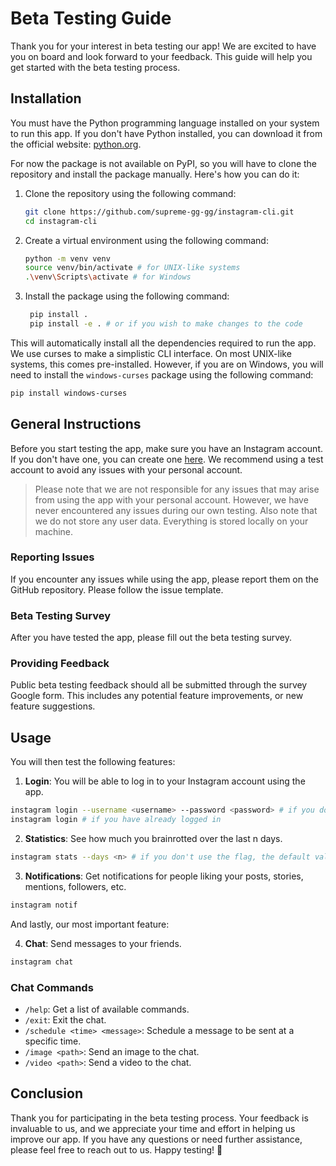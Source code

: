 # Beta Testing Guide

Thank you for your interest in beta testing our app! We are excited to have you on board and look forward to your feedback. This guide will help you get started with the beta testing process.

## Installation

You must have the Python programming language installed on your system to run this app. If you don't have Python installed, you can download it from the official website: [python.org](https://www.python.org/).

For now the package is not available on PyPI, so you will have to clone the repository and install the package manually. Here's how you can do it:

1. Clone the repository using the following command:

   ```bash
   git clone https://github.com/supreme-gg-gg/instagram-cli.git
   cd instagram-cli
   ```

2. Create a virtual environment using the following command:

   ```bash
   python -m venv venv
   source venv/bin/activate # for UNIX-like systems
   .\venv\Scripts\activate # for Windows
   ```

3. Install the package using the following command:

   ```bash
    pip install .
    pip install -e . # or if you wish to make changes to the code
   ```

This will automatically install all the dependencies required to run the app. We use curses to make a simplistic CLI interface. On most UNIX-like systems, this comes pre-installed. However, if you are on Windows, you will need to install the `windows-curses` package using the following command:

```bash
pip install windows-curses
```

## General Instructions

Before you start testing the app, make sure you have an Instagram account. If you don't have one, you can create one [here](https://www.instagram.com/). We recommend using a test account to avoid any issues with your personal account.

> Please note that we are not responsible for any issues that may arise from using the app with your personal account. However, we have never encountered any issues during our own testing. Also note that we do not store any user data. Everything is stored locally on your machine.

### Reporting Issues

If you encounter any issues while using the app, please report them on the GitHub repository. Please follow the issue template.

### Beta Testing Survey

After you have tested the app, please fill out the beta testing survey.

### Providing Feedback

Public beta testing feedback should all be submitted through the survey Google form. This includes any potential feature improvements, or new feature suggestions.

## Usage

You will then test the following features:

1. **Login**: You will be able to log in to your Instagram account using the app.

```bash
instagram login --username <username> --password <password> # if you don't use the flag, you will be prompted to enter your username and password
instagram login # if you have already logged in
```

2. **Statistics**: See how much you brainrotted over the last n days.

```bash
instagram stats --days <n> # if you don't use the flag, the default value is 7
```

3. **Notifications**: Get notifications for people liking your posts, stories, mentions, followers, etc.

```bash
instagram notif
```

And lastly, our most important feature:

4. **Chat**: Send messages to your friends.

```bash
instagram chat
```

### Chat Commands

- `/help`: Get a list of available commands.
- `/exit`: Exit the chat.
- `/schedule <time> <message>`: Schedule a message to be sent at a specific time.
- `/image <path>`: Send an image to the chat.
- `/video <path>`: Send a video to the chat.

## Conclusion

Thank you for participating in the beta testing process. Your feedback is invaluable to us, and we appreciate your time and effort in helping us improve our app. If you have any questions or need further assistance, please feel free to reach out to us. Happy testing! 🚀
